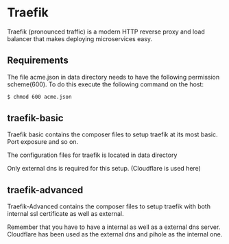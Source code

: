 # Traefik
Traefik (pronounced traffic) is a modern HTTP reverse proxy and load balancer that makes deploying microservices easy.

## Requirements
The file acme.json in data directory needs to have the following permission scheme(600). To do this execute the following command on the host:


```bash
$ chmod 600 acme.json
```

## traefik-basic
Traefik basic contains the composer files to setup traefik at its most basic. 
Port exposure and so on. 

The configuration files for traefik is located in data directory

Only external dns is required for this setup. (Cloudflare is used here)

## traefik-advanced
Traefik-Advanced contains the composer files to setup traefik with both internal ssl certificate as well as external. 

Remember that you have to have a internal as well as a external dns server. 
Cloudflare has been used as the external dns and pihole as the internal one.

